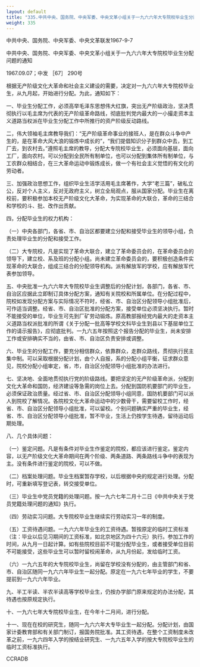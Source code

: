 ```yaml
---
layout: default
title: "335.中共中央、国务院、中央军委、中央文革小组关于一九六六年大专院校毕业生分配问题的通知"
weight: 335
---
```


中共中央、国务院、中央军委、中央文革联发1967-9-7

中共中央、国务院、中央军委、中央文革小组关于一九六六年大专院校毕业生分配问题的通知

1967.09.07；中发 ［67］ 290号

根据无产阶级文化大革命和社会主义建设的需要，决定对一九六六年大专院校毕业生，从九月起，开始进行分配。为此，通知如下：

一、毕业生分配工作，必须高举毛泽东思想伟大红旗，突出无产阶级政治，坚决贯彻执行以毛主席为代表的无产阶级革命路线，彻底批判党内最大的一小撮走资本主义道路当权派在毕业生分配工作中所推行的资产阶级反动路线。

二，伟大领袖毛主席教导我们：“无产阶级革命事业的接班人，是在群众斗争中产生的，是在革命大风大浪的锻炼中成长的”，“我们提倡知识分子到群众中去，到工厂去，到农村去。”遵照毛主席的教导，分配大专院校毕业生，必须面向基层，面向工厂，面向农村。可以分配到全民所有制单位，也可以分配到集体所有制单位，与工农群众相结合，在三大革命运动中锻炼成长，做一个有社会主义觉悟的有文化的劳动者。

三、加强政治思想工作，组织毕业生活学活用毛主席著作，大学“老三篇”，破私立公，反对个人主义，反对无政府主义，树立全局观点，服从国家分配。毕业生在离校前，要积极参加本校无产阶级文化大革命，为实现革命的大联合，革命的三结合和学校的斗、批、改作出贡献。

四，分配毕业生的权力机构：

（一）中央各部门，各省、市、自治区都要建立分配和接受毕业生的领导小组，负责处理毕业生的分配和接受工作。

（二）大专院校，凡是实现了革命大联合，建立了革命委员会的，在革命委员会的领导下，建立校、系及班的分配小组。尚未建立革命委员会的，要积极创造条件实现革命的大联合，组成三结合的分配领导机构。派有解放军的学校，应有解放军代表参加领导。

五、中央批准一九六六年大专院校毕业生调整后的分配计划，各部门，各省、市、自治区应据此立即制订具体分配方案，通知有关院校和所属单位。在分配过程中，院校如发现分配方案与实际情况不符时，经省、市、自治区分配领导小组批准后，可作适当调整。经省、市、自治区批准的分配方案，接受单位必须坚决执行。暂时不能接受的单位，毕业生可先到厂矿劳动锻炼。原高教部报经党内最大的走资本主义道路当权派批准的所谓《关于分配一批高等学校文科毕业生到县以下基层单位工作的请示报告》，应彻底批判。一九六五年按照这个报告分配的毕业生，尚未安排工作或安排确实不当的，由省、市、自治区负责安排或调整。

六、毕业生的分配工作，要充分相信群众，依靠群众，走群众路线，贯彻执行民主集中制。可以采取根据分配计划，由个人自报，系的分配小组平衡，征求群众意见，院校分配小组审定，省，市，自治区分配领导小组批准的办法进行。

七、坚决地、全面地贯彻执行党的阶级路线。要把坚定的无产阶级革命派，分配到文化大革命和国防，经济建设等急需的岗位上去。分配到国防机要部门的毕业生，必须保证政治质量。经过省、市、自治区分配领导小组同意，国防机要部门可以派人到院校了解情况。各院校文化大革命运动中的少数骨干，需要留校工作时，经省、市、自治区分配领导小组批准，可以留校。个别问题确实严重的毕业生，经省、市、自治区分配领导小组批准，暂不毕业，生活上仍按学生待遇，留待运动后期处理。

八、几个具体问题：

（一）鉴定问题。凡是有条件对毕业生作鉴定的院校，都应该进行鉴定。鉴定内容，以无产阶级文化大革命期间在两个阶级、两条道路、两条路线斗争中的表现为主。没有条件进行鉴定的院校，可以不做。

（二）档案处理问题。毕业生档案暂存学校，以后根据中央的规定进行处理。分配时，可重新填写登记表，转交接受单位。

（三）毕业生中党员党籍的处理问题。按一九六七年二月十二日《中共中央关于党员党籍处理问题的通知》执行。

（四）劳动实习问题。大专院校毕业生继续实行劳动实习一年的制度。

（五）工资待遇问题。一九六六年毕业生的工资待遇。暂按原定的临时工资标准（注：毕业以后见习期间的工资标准，如北京地区为四十六元）执行。参加工作的时间，从九月一日起计算。如有些院校目前不可能分配毕业生，或者接受单位目前不可能接受，这些毕业生可以暂时留校闹革命，从九月份起，发给临时工资。

（六）一九六五年的大专院校毕业生，尚留在学校没有分配的，由主管部门和省、市、自治区随同一九六六年毕业生一起分配。原定在一九六七年毕业的学生，不要提前到一九六六年毕业。

九、半工半读、半农半读高等学校毕业生，仍按办学部门原来规定的办法分配，其待遇也按原规定执行。

十、一九六七年大专院校毕业生，在今年十二月间，进行分配。

十一、现在在校的研究生，随同一九六六年大专毕业生一起分配。分配计划，由国家计委教育部和有关部门制订，报国务院批准。其工资待遇，在整个工资制度未改革之前，一九六四年入学的按结业研究生、一九六五年入学的按大专院校毕业生的临时工资标准执行。

CCRADB

